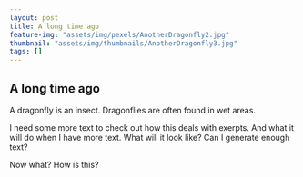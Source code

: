```yaml
---
layout: post
title: A long time ago
feature-img: "assets/img/pexels/AnotherDragonfly2.jpg"
thumbnail: "assets/img/thumbnails/AnotherDragonfly3.jpg"
tags: []
---
```

## A long time ago

A dragonfly is an insect.  Dragonflies are often found in wet areas.

I need some more text to check out how this deals with exerpts.  And what it will do when I have more text.  What will it look like?  Can I generate enough text?

Now what?  How is this?
